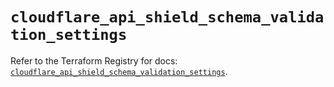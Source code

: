 # `cloudflare_api_shield_schema_validation_settings`

Refer to the Terraform Registry for docs: [`cloudflare_api_shield_schema_validation_settings`](https://registry.terraform.io/providers/cloudflare/cloudflare/5.3.0/docs/resources/api_shield_schema_validation_settings).
